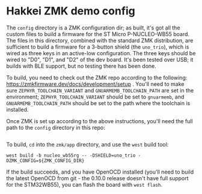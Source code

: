 # Hakkei ZMK demo config

The `config` directory is a ZMK configuration dir; as built,
it's got all the custom files to build a firmware for the ST Micro
P-NUCLEO-WB55 board.  The files in this directory, combined with the
standard ZMK distribution, are sufficient to build a firmware for a
3-button shield (the `uno_trio`), which is wired as three keys in an
active-low configuration.  The three keys should be wired to
"D0", "D1", and "D2" of the dev board.  It's been tested over USB;
it builds with BLE support, but no testing there has been done.

To build, you need to check out the ZMK repo according to the
following: https://zmkfirmware.dev/docs/development/setup .  You'll
need to make sure `ZEPHYR_TOOLCHAIN_VARIANT` and `GNUARMEMB_TOOLCHAIN_PATH`
are set in the environment;  `ZEPHYR_TOOLCHAIN_VARIANT` should be set to
`gnuarmemb`, and `GNUARMEMB_TOOLCHAIN_PATH` should be set to the path
where the toolchain is installed.

Once ZMK is set up according to the above instructions, you'll need the
full path to the `config` directory in this repo:

```export ZMK_CONFIG_DIR=/path/to/this/repo/config
```

To build, `cd` into the `zmk/app` directory, and use the `west` build tool:

```cd /path/to/zmk/app
west build -b nucleo_wb55rg -- -DSHIELD=uno_trio -DZMK_CONFIG=${ZMK_CONFIG_DIR}
```

If the build succeeds, and you have OpenOCD installed (you'll need to build the
latest OpenOCD from git - the 0.10.0 release doesn't have full support for the
STM32WB55), you can flash the board with `west flash`.
